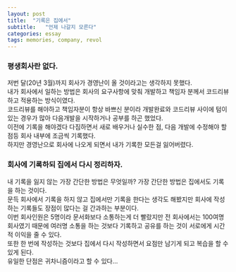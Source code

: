 ```yaml
---
layout: post
title:  "기록은 집에서"
subtitle:   "언제 나갈지 모른다"
categories: essay
tags: memories, company, revol
---
```


### 평생회사란 없다.
저번 달(20년 3월)까지 회사가 경영난이 올 것이라고는 생각하지 못했다.  
내가 회사에서 일하는 방법은 회사의 요구사항에 맞춰 개발하고 책임자 분께서 코드리뷰하고 적용하는 방식이였다.  
코드리뷰를 해야하고 책임자분이 항상 바쁘신 분이라 개발완료와 코드리뷰 사이에 텀이 있는 경우가 많아 다음개발을 시작하거나 공부를 하곤 했었다.  
이전에 기록을 해야겠다 다짐하면서 새로 배우거나 실수한 점, 다음 개발에 수정해야 할 점등 회사 내부에 조금씩 기록했다.  
하지만 경영난으로 회사에 나오게 되면서 내가 기록한 모든걸 잃어버렸다.

### 회사에 기록하되 집에서 다시 정리하자.
내 기록을 잃지 않는 가장 간단한 방법은 무엇일까? 가장 간단한 방법은 집에서도 기록을 하는 것이다.  
문득 회사에서 기록을 하지 않고 집에서만 기록을 한다는 생각도 해봤지만 회사에 작성하는 기록들도 장점이 많다는 걸 간과하는 부분이다.  
이번 회사인원은 5명이라 문서화보다 소통하는게 더 빨랐지만 전 회사에서는 100여명 회사였기 때문에 여러명 소통을 하는 것보다 기록하고 공유를 하는 것이 서로에게 시간적 이익을 줄 수 있다.  
또한 한 번에 작성하는 것보다 집에서 다시 작성하면서 요점만 남기게 되고 복습을 할 수 있게 된다.  
유일한 단점은 귀차니즘이라고 할 수 있다...